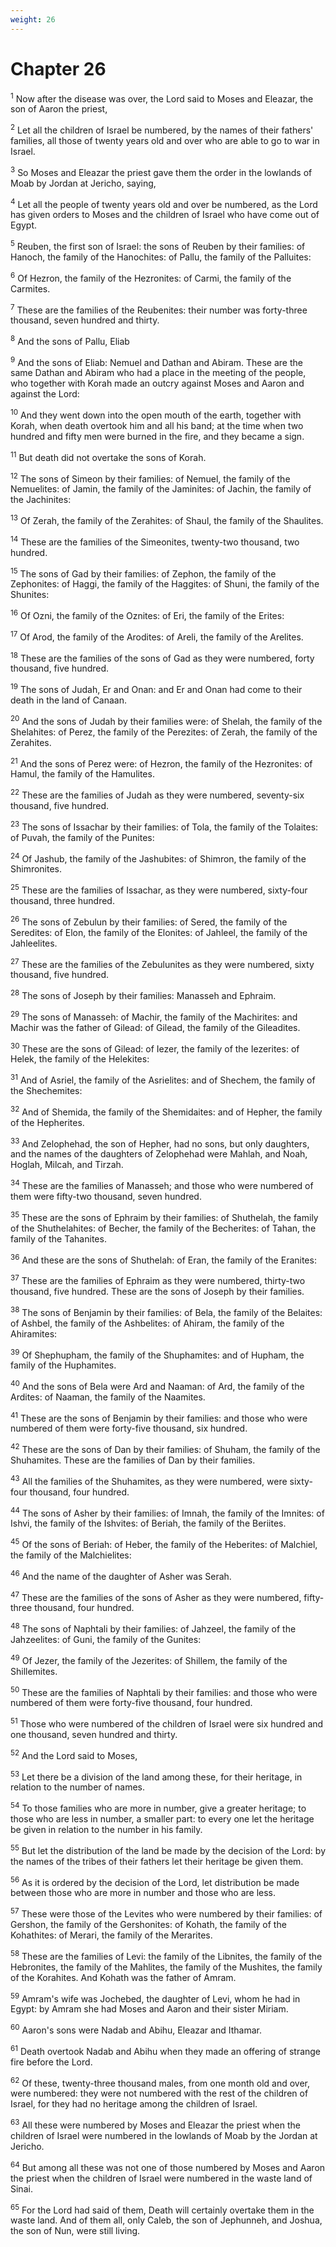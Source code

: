 ```yaml
---
weight: 26
---
```


# Chapter 26

<sup>1</sup> Now after the disease was over, the Lord said to Moses and Eleazar, the son of Aaron the priest, 

<sup>2</sup> Let all the children of Israel be numbered, by the names of their fathers' families, all those of twenty years old and over who are able to go to war in Israel. 

<sup>3</sup> So Moses and Eleazar the priest gave them the order in the lowlands of Moab by Jordan at Jericho, saying, 

<sup>4</sup> Let all the people of twenty years old and over be numbered, as the Lord has given orders to Moses and the children of Israel who have come out of Egypt. 

<sup>5</sup> Reuben, the first son of Israel: the sons of Reuben by their families: of Hanoch, the family of the Hanochites: of Pallu, the family of the Palluites: 

<sup>6</sup> Of Hezron, the family of the Hezronites: of Carmi, the family of the Carmites. 

<sup>7</sup> These are the families of the Reubenites: their number was forty-three thousand, seven hundred and thirty. 

<sup>8</sup> And the sons of Pallu, Eliab 

<sup>9</sup> And the sons of Eliab: Nemuel and Dathan and Abiram. These are the same Dathan and Abiram who had a place in the meeting of the people, who together with Korah made an outcry against Moses and Aaron and against the Lord: 

<sup>10</sup> And they went down into the open mouth of the earth, together with Korah, when death overtook him and all his band; at the time when two hundred and fifty men were burned in the fire, and they became a sign. 

<sup>11</sup> But death did not overtake the sons of Korah. 

<sup>12</sup> The sons of Simeon by their families: of Nemuel, the family of the Nemuelites: of Jamin, the family of the Jaminites: of Jachin, the family of the Jachinites: 

<sup>13</sup> Of Zerah, the family of the Zerahites: of Shaul, the family of the Shaulites. 

<sup>14</sup> These are the families of the Simeonites, twenty-two thousand, two hundred. 

<sup>15</sup> The sons of Gad by their families: of Zephon, the family of the Zephonites: of Haggi, the family of the Haggites: of Shuni, the family of the Shunites: 

<sup>16</sup> Of Ozni, the family of the Oznites: of Eri, the family of the Erites: 

<sup>17</sup> Of Arod, the family of the Arodites: of Areli, the family of the Arelites. 

<sup>18</sup> These are the families of the sons of Gad as they were numbered, forty thousand, five hundred. 

<sup>19</sup> The sons of Judah, Er and Onan: and Er and Onan had come to their death in the land of Canaan. 

<sup>20</sup> And the sons of Judah by their families were: of Shelah, the family of the Shelahites: of Perez, the family of the Perezites: of Zerah, the family of the Zerahites. 

<sup>21</sup> And the sons of Perez were: of Hezron, the family of the Hezronites: of Hamul, the family of the Hamulites. 

<sup>22</sup> These are the families of Judah as they were numbered, seventy-six thousand, five hundred. 

<sup>23</sup> The sons of Issachar by their families: of Tola, the family of the Tolaites: of Puvah, the family of the Punites: 

<sup>24</sup> Of Jashub, the family of the Jashubites: of Shimron, the family of the Shimronites. 

<sup>25</sup> These are the families of Issachar, as they were numbered, sixty-four thousand, three hundred. 

<sup>26</sup> The sons of Zebulun by their families: of Sered, the family of the Seredites: of Elon, the family of the Elonites: of Jahleel, the family of the Jahleelites. 

<sup>27</sup> These are the families of the Zebulunites as they were numbered, sixty thousand, five hundred. 

<sup>28</sup> The sons of Joseph by their families: Manasseh and Ephraim. 

<sup>29</sup> The sons of Manasseh: of Machir, the family of the Machirites: and Machir was the father of Gilead: of Gilead, the family of the Gileadites. 

<sup>30</sup> These are the sons of Gilead: of Iezer, the family of the Iezerites: of Helek, the family of the Helekites: 

<sup>31</sup> And of Asriel, the family of the Asrielites: and of Shechem, the family of the Shechemites: 

<sup>32</sup> And of Shemida, the family of the Shemidaites: and of Hepher, the family of the Hepherites. 

<sup>33</sup> And Zelophehad, the son of Hepher, had no sons, but only daughters, and the names of the daughters of Zelophehad were Mahlah, and Noah, Hoglah, Milcah, and Tirzah. 

<sup>34</sup> These are the families of Manasseh; and those who were numbered of them were fifty-two thousand, seven hundred. 

<sup>35</sup> These are the sons of Ephraim by their families: of Shuthelah, the family of the Shuthelahites: of Becher, the family of the Becherites: of Tahan, the family of the Tahanites. 

<sup>36</sup> And these are the sons of Shuthelah: of Eran, the family of the Eranites: 

<sup>37</sup> These are the families of Ephraim as they were numbered, thirty-two thousand, five hundred. These are the sons of Joseph by their families. 

<sup>38</sup> The sons of Benjamin by their families: of Bela, the family of the Belaites: of Ashbel, the family of the Ashbelites: of Ahiram, the family of the Ahiramites: 

<sup>39</sup> Of Shephupham, the family of the Shuphamites: and of Hupham, the family of the Huphamites. 

<sup>40</sup> And the sons of Bela were Ard and Naaman: of Ard, the family of the Ardites: of Naaman, the family of the Naamites. 

<sup>41</sup> These are the sons of Benjamin by their families: and those who were numbered of them were forty-five thousand, six hundred. 

<sup>42</sup> These are the sons of Dan by their families: of Shuham, the family of the Shuhamites. These are the families of Dan by their families. 

<sup>43</sup> All the families of the Shuhamites, as they were numbered, were sixty-four thousand, four hundred. 

<sup>44</sup> The sons of Asher by their families: of Imnah, the family of the Imnites: of Ishvi, the family of the Ishvites: of Beriah, the family of the Beriites. 

<sup>45</sup> Of the sons of Beriah: of Heber, the family of the Heberites: of Malchiel, the family of the Malchielites: 

<sup>46</sup> And the name of the daughter of Asher was Serah. 

<sup>47</sup> These are the families of the sons of Asher as they were numbered, fifty-three thousand, four hundred. 

<sup>48</sup> The sons of Naphtali by their families: of Jahzeel, the family of the Jahzeelites: of Guni, the family of the Gunites: 

<sup>49</sup> Of Jezer, the family of the Jezerites: of Shillem, the family of the Shillemites. 

<sup>50</sup> These are the families of Naphtali by their families: and those who were numbered of them were forty-five thousand, four hundred. 

<sup>51</sup> Those who were numbered of the children of Israel were six hundred and one thousand, seven hundred and thirty. 

<sup>52</sup> And the Lord said to Moses, 

<sup>53</sup> Let there be a division of the land among these, for their heritage, in relation to the number of names. 

<sup>54</sup> To those families who are more in number, give a greater heritage; to those who are less in number, a smaller part: to every one let the heritage be given in relation to the number in his family. 

<sup>55</sup> But let the distribution of the land be made by the decision of the Lord: by the names of the tribes of their fathers let their heritage be given them. 

<sup>56</sup> As it is ordered by the decision of the Lord, let distribution be made between those who are more in number and those who are less. 

<sup>57</sup> These were those of the Levites who were numbered by their families: of Gershon, the family of the Gershonites: of Kohath, the family of the Kohathites: of Merari, the family of the Merarites. 

<sup>58</sup> These are the families of Levi: the family of the Libnites, the family of the Hebronites, the family of the Mahlites, the family of the Mushites, the family of the Korahites. And Kohath was the father of Amram. 

<sup>59</sup> Amram's wife was Jochebed, the daughter of Levi, whom he had in Egypt: by Amram she had Moses and Aaron and their sister Miriam. 

<sup>60</sup> Aaron's sons were Nadab and Abihu, Eleazar and Ithamar. 

<sup>61</sup> Death overtook Nadab and Abihu when they made an offering of strange fire before the Lord. 

<sup>62</sup> Of these, twenty-three thousand males, from one month old and over, were numbered: they were not numbered with the rest of the children of Israel, for they had no heritage among the children of Israel. 

<sup>63</sup> All these were numbered by Moses and Eleazar the priest when the children of Israel were numbered in the lowlands of Moab by the Jordan at Jericho. 

<sup>64</sup> But among all these was not one of those numbered by Moses and Aaron the priest when the children of Israel were numbered in the waste land of Sinai. 

<sup>65</sup> For the Lord had said of them, Death will certainly overtake them in the waste land. And of them all, only Caleb, the son of Jephunneh, and Joshua, the son of Nun, were still living. 



